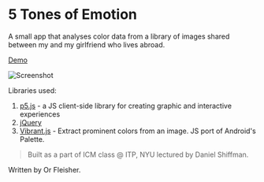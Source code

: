 # 5 Tones of Emotion
A small app that analyses color data from a library of images shared between my and my girlfriend who lives abroad.

[Demo](https://juniorxsound.github.io/Flow/)

![Screenshot](https://github.com/juniorxsound/ICM-Fall-2016/blob/master/5_Tones_of_Emotion/assets/header.gif "5 Tones of Emotion")

Libraries used:

1. [p5.js](https://github.com/processing/p5.js) - a JS client-side library for creating graphic and interactive experiences
2. [jQuery](https://github.com/jquery/jquery)
3. [Vibrant.js](https://github.com/jariz/vibrant.js) - Extract prominent colors from an image. JS port of Android's Palette.

> Built as a part of ICM class @ ITP, NYU lectured by Daniel Shiffman.

Written by Or Fleisher.
